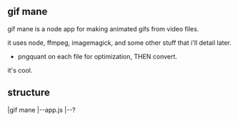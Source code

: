 gif mane
--------

gif mane is a node app for making animated gifs from video files.

it uses node, ffmpeg, imagemagick, and some other stuff that i'll detail later.

- pngquant on each file for optimization, THEN convert.

it's cool.


structure
---------


|gif mane
|--app.js
|--?

